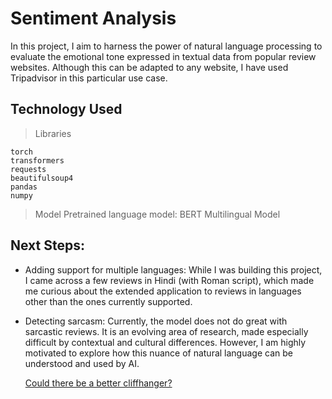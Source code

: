 # Sentiment Analysis 
In this project, I aim to harness the power of natural language processing to evaluate the emotional tone expressed in textual data from popular review websites. Although this can be adapted to any website, I have used Tripadvisor in this particular use case.

## Technology Used
> Libraries
```
torch
transformers
requests
beautifulsoup4
pandas
numpy
```

> Model
    Pretrained language model: BERT Multilingual Model

## Next Steps:
* Adding support for multiple languages: 
    While I was building this project, I came across a few reviews in Hindi (with Roman script), which made me curious about the extended application to reviews in languages other than the ones currently supported.

* Detecting sarcasm: 
    Currently, the model does not do great with sarcastic reviews. It is an evolving area of research, made especially difficult by contextual and cultural differences. However, I am highly motivated to explore how this nuance of natural language can be understood and used by AI.

    [Could there be a better cliffhanger?](https://youtu.be/YCbhnuhjVGA?feature=shared)